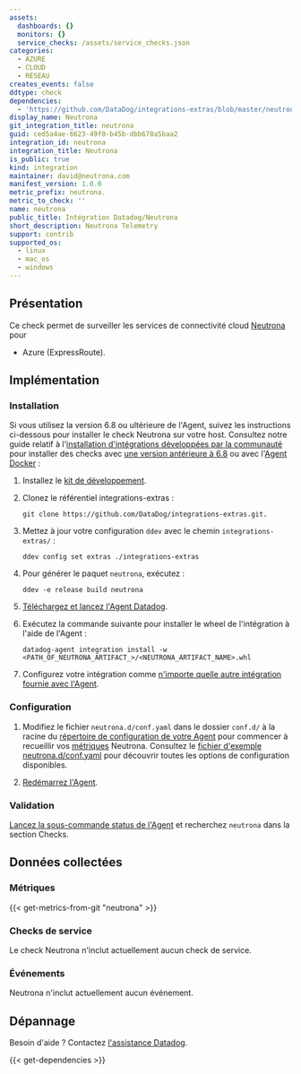 ```yaml
---
assets:
  dashboards: {}
  monitors: {}
  service_checks: /assets/service_checks.json
categories:
  - AZURE
  - CLOUD
  - RÉSEAU
creates_events: false
ddtype: check
dependencies:
  - 'https://github.com/DataDog/integrations-extras/blob/master/neutrona/README.md'
display_name: Neutrona
git_integration_title: neutrona
guid: ced5a4ae-6623-49f0-b45b-dbb678a5baa2
integration_id: neutrona
integration_title: Neutrona
is_public: true
kind: integration
maintainer: david@neutrona.com
manifest_version: 1.0.0
metric_prefix: neutrona.
metric_to_check: ''
name: neutrona
public_title: Intégration Datadog/Neutrona
short_description: Neutrona Telemetry
support: contrib
supported_os:
  - linux
  - mac_os
  - windows
---
```

## Présentation

Ce check permet de surveiller les services de connectivité cloud [Neutrona][1] pour
 - Azure (ExpressRoute).

## Implémentation

### Installation

Si vous utilisez la version 6.8 ou ultérieure de l'Agent, suivez les instructions ci-dessous pour installer le check Neutrona sur votre host. Consultez notre guide relatif à l'[installation d'intégrations développées par la communauté][2] pour installer des checks avec [une version antérieure à 6.8][3] ou avec l'[Agent Docker][4] :

1. Installez le [kit de développement][5].
2. Clonez le référentiel integrations-extras :

    ```
    git clone https://github.com/DataDog/integrations-extras.git.
    ```

3. Mettez à jour votre configuration `ddev` avec le chemin `integrations-extras/` :

    ```
    ddev config set extras ./integrations-extras
    ```

4. Pour générer le paquet `neutrona`, exécutez :

    ```
    ddev -e release build neutrona
    ```

5. [Téléchargez et lancez l'Agent Datadog][6].
6. Exécutez la commande suivante pour installer le wheel de l'intégration à l'aide de l'Agent :

    ```
    datadog-agent integration install -w <PATH_OF_NEUTRONA_ARTIFACT_>/<NEUTRONA_ARTIFACT_NAME>.whl
    ```

7. Configurez votre intégration comme [n'importe quelle autre intégration fournie avec l'Agent][7].

### Configuration

1. Modifiez le fichier `neutrona.d/conf.yaml` dans le dossier `conf.d/` à la racine du [répertoire de configuration de votre Agent][8] pour commencer à recueillir vos [métriques](#collecte-de-metriques) Neutrona.
  Consultez le [fichier d'exemple neutrona.d/conf.yaml][9] pour découvrir toutes les options de configuration disponibles.

2. [Redémarrez l'Agent][10].

### Validation

[Lancez la sous-commande status de l'Agent][11] et recherchez `neutrona` dans la section Checks.

## Données collectées

### Métriques
{{< get-metrics-from-git "neutrona" >}}


### Checks de service

Le check Neutrona n'inclut actuellement aucun check de service.

### Événements

Neutrona n'inclut actuellement aucun événement.

## Dépannage

Besoin d'aide ? Contactez [l'assistance Datadog][13].

[1]: https://telemetry.neutrona.com
[2]: https://docs.datadoghq.com/fr/agent/guide/community-integrations-installation-with-docker-agent
[3]: https://docs.datadoghq.com/fr/agent/guide/community-integrations-installation-with-docker-agent/?tab=agentpriorto68
[4]: https://docs.datadoghq.com/fr/agent/guide/community-integrations-installation-with-docker-agent/?tab=docker
[5]: https://docs.datadoghq.com/fr/developers/integrations/new_check_howto/#developer-toolkit
[6]: https://app.datadoghq.com/account/settings#agent
[7]: https://docs.datadoghq.com/fr/getting_started/integrations
[8]: https://docs.datadoghq.com/fr/agent/guide/agent-configuration-files/?tab=agentv6#agent-configuration-directory
[9]: https://github.com/DataDog/integrations-extras/blob/master/neutrona/datadog_checks/neutrona/data/conf.yaml.example
[10]: https://docs.datadoghq.com/fr/agent/guide/agent-commands/?tab=agentv6#start-stop-and-restart-the-agent
[11]: https://docs.datadoghq.com/fr/agent/guide/agent-commands/?tab=agentv6#service-status
[12]: https://github.com/DataDog/integrations-core/blob/master/neutrona/metadata.csv
[13]: https://docs.datadoghq.com/fr/help


{{< get-dependencies >}}